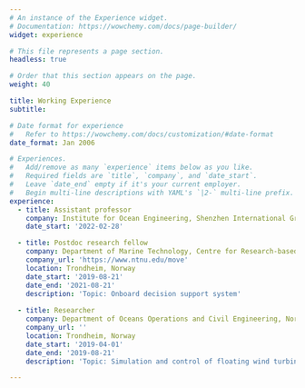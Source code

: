 ```yaml
---
# An instance of the Experience widget.
# Documentation: https://wowchemy.com/docs/page-builder/
widget: experience

# This file represents a page section.
headless: true

# Order that this section appears on the page.
weight: 40

title: Working Experience
subtitle:

# Date format for experience
#   Refer to https://wowchemy.com/docs/customization/#date-format
date_format: Jan 2006

# Experiences.
#   Add/remove as many `experience` items below as you like.
#   Required fields are `title`, `company`, and `date_start`.
#   Leave `date_end` empty if it's your current employer.
#   Begin multi-line descriptions with YAML's `|2-` multi-line prefix.
experience:
  - title: Assistant professor
    company: Institute for Ocean Engineering, Shenzhen International Graduate School, Tsinghua University
    date_start: '2022-02-28'

  - title: Postdoc research fellow
    company: Department of Marine Technology, Centre for Research-based Innovation of Marine Operations (SFI MOVE)， Norwegian University of Science and Technology (NTNU)
    company_url: 'https://www.ntnu.edu/move'
    location: Trondheim, Norway
    date_start: '2019-08-21'
    date_end: '2021-08-21'
    description: 'Topic: Onboard decision support system'
        
  - title: Researcher
    company: Department of Oceans Operations and Civil Engineering, Norwegian University of Science and Technology
    company_url: ''
    location: Trondheim, Norway
    date_start: '2019-04-01'
    date_end: '2019-08-21'
    description: 'Topic: Simulation and control of floating wind turbine installation'

---
```

